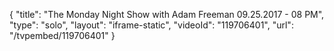 {
    "title": "The Monday Night Show with Adam Freeman 09.25.2017 - 08 PM",
    "type": "solo",
    "layout": "iframe-static",
    "videoId": "119706401",
    "url": "\/tvpembed\/119706401"
}